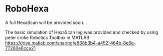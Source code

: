 # RoboHexa


A full HexaScan will be provided soon...


The basic simulation of HexaScan leg was provided and checked by using peter croke Robotics Toolbox in MATLAB.
https://drive.matlab.com/sharing/e668b3b4-a452-464b-8e6e-77280e6cce21
